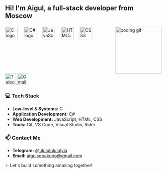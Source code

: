 <h2 align="left">Hi! I'm Aigul, a full-stack developer from Moscow </h2>

###

<img align="right" height="150" src="https://i.imgflip.com/65efzo.gif" alt="coding gif" />

###

<div align="left">
  <img src="https://cdn.jsdelivr.net/gh/devicons/devicon/icons/c/c-original.svg" height="40" alt="C logo" />
  <img width="12" />
  <img src="https://cdn.jsdelivr.net/gh/devicons/devicon/icons/csharp/csharp-original.svg" height="40" alt="C# logo" />
  <img width="12" />
  <img src="https://cdn.jsdelivr.net/gh/devicons/devicon/icons/javascript/javascript-original.svg" height="40" alt="JavaScript logo" />
  <img width="12" />
  <img src="https://cdn.jsdelivr.net/gh/devicons/devicon/icons/html5/html5-original.svg" height="40" alt="HTML5 logo" />
  <img width="12" />
  <img src="https://cdn.jsdelivr.net/gh/devicons/devicon/icons/css3/css3-original.svg" height="40" alt="CSS3 logo" />
</div>

###

<br clear="both">

<div align="left">
  <a href="https://t.me/ululululululyia" target="_blank">
    <img src="https://img.shields.io/static/v1?message=Telegram&logo=telegram&label=&color=26A5E4&logoColor=white&style=for-the-badge" height="35" alt="Telegram link" />
  </a>
  <a href="mailto:aigulsobakuno@gmail.com" target="_blank">
    <img src="https://img.shields.io/static/v1?message=Email&logo=gmail&label=&color=D14836&logoColor=white&style=for-the-badge" height="35" alt="Gmail link" />
  </a>
</div>

###

### 💻 Tech Stack

- **Low-level & Systems:** C 
- **Application Development:** C#  
- **Web Development:** JavaScript, HTML, CSS  
- **Tools:** Git, VS Code, Visual Studio, Rider  

###

### 📫 Contact Me

- **Telegram:** [@ululululululyia](https://t.me/ululululululyia)  
- **Email:** [aigulsobakuno@gmail.com](mailto:aigulsobakuno@gmail.com)  

<p align="left">✨ Let's build something amazing together!</p>
